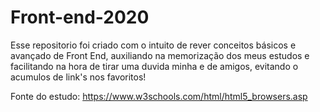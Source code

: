 # Front-end-2020

Esse repositorio foi criado com o intuito de rever conceitos básicos e avançado de Front End, auxiliando na memorização dos meus estudos e facilitando na hora de tirar uma duvida minha e de amigos, evitando o acumulos de link's nos favoritos!

Fonte do estudo: https://www.w3schools.com/html/html5_browsers.asp 